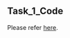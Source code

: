 ## Task_1_Code

Please refer [here](https://docs.google.com/document/d/1xFf8HrOFvihvr7WIEGF4SdWf_QlnG9euUa5AWp5BHUM/view).
